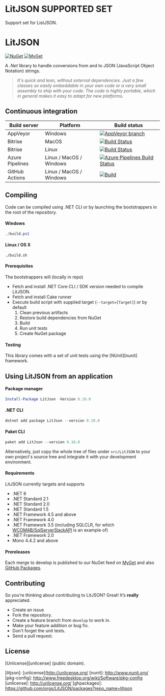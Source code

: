 LitJSON SUPPORTED SET
=======
Support set for ListJSON.


LitJSON
=======

[![NuGet](https://img.shields.io/nuget/v/LitJson.svg)](https://www.nuget.org/packages/LitJson) [![MyGet](https://img.shields.io/myget/litjson/vpre/LitJson.svg?label=myget)](https://www.myget.org/gallery/litjson)

A *.Net* library to handle conversions from and to JSON (JavaScript Object
Notation) strings.

> _It's quick and lean, without external dependencies.
> Just a few classes so easily embeddable in your own code or a very small assembly to ship with your code.
> The code is highly portable, which in general makes it easy to adapt for new platforms._


## Continuous integration

| Build server                | Platform      | Build status                                                                                                                                                   |
|-----------------------------|---------------|----------------------------------------------------------------------------------------------------------------------------------------------------------------|
| AppVeyor                    | Windows       | [![AppVeyor branch](https://img.shields.io/appveyor/ci/litjson/litjson/develop.svg)](https://ci.appveyor.com/project/litjson/litjson/branch/develop)           |
| Bitrise                     | MacOS         | [![Build Status](https://app.bitrise.io/app/5975a00ca2666fb1/status.svg?token=OZnv4YWRw71IVax38Wi50Q&branch=develop)](https://app.bitrise.io/app/5975a00ca2666fb1) |
| Bitrise                     | Linux         | [![Build Status](https://app.bitrise.io/app/4c9ee62c6ba13630/status.svg?token=RBH8UKw-68lQYjageT8VoQ&branch=develop)](https://app.bitrise.io/app/4c9ee62c6ba13630)|
| Azure Pipelines             | Linux / MacOS / Windows | [![Azure Pipelines Build Status](https://dev.azure.com/LitJSON/litjson/_apis/build/status/LitJSON.litjson?branchName=develop)](https://dev.azure.com/LitJSON/litjson/_build/latest?definitionId=3&branchName=develop) |
| GitHub Actions              | Linux / MacOS / Windows  |[![Build](https://github.com/LitJSON/litjson/actions/workflows/build.yml/badge.svg?branch=develop)](https://github.com/LitJSON/litjson/actions/workflows/build.yml) |

## Compiling

Code can be compiled using .NET CLI or by launching the bootstrappers in the root of the repository.

#### Windows

```powershell
./build.ps1
```

#### Linux / OS X

```console
./build.sh
```

#### Prerequisites

The bootstrappers will (locally in repo)

  * Fetch and install .NET Core CLI / SDK version needed to compile LitJSON.
  * Fetch and install Cake runner
  * Execute build script with supplied target (`--target=[Target]`) or by default
    1. Clean previous artifacts
    1. Restore build dependencies from NuGet
    1. Build
    1. Run unit tests
    1. Create NuGet package

#### Testing

This library comes with a set of unit tests using the [NUnit][nunit]
framework.

## Using LitJSON from an application

#### Package manager

```PowerShell
Install-Package LitJson -Version 0.10.0
```

#### .NET CLI

```PowerShell
dotnet add package LitJson --version 0.10.0
```

#### Paket CLI

```PowerShell
paket add LitJson --version 0.10.0
```

Alternatively, just copy the whole tree of files under `src/LitJSON` to your
own project's source tree and integrate it with your development environment.

#### Requirements

LitJSON currently targets and supports
* .NET 6
* .NET Standard 2.1
* .NET Standard 2.0
* .NET Standard 1.5
* .NET Framework 4.5 and above
* .NET Framework 4.0
* .NET Framework 3.5 (including SQLCLR, for which [WCOMAB/SqlServerSlackAPI](https://github.com/WCOMAB/SqlServerSlackAPI) is an example of)
* .NET Framework 2.0
* Mono 4.4.2 and above

#### Prereleases

Each merge to develop is published to our NuGet feed on [MyGet](mygetgallery) and also [GitHub Packages](ghpackages).

## Contributing

So you’re thinking about contributing to LitJSON? Great! It’s **really** appreciated.

* Create an issue
* Fork the repository.
* Create a feature branch from `develop` to work in.
* Make your feature addition or bug fix.
* Don't forget the unit tests.
* Send a pull request.

## License

[Unlicense][unlicense] (public domain).

[mygetgallery]: [https://www.myget.org/gallery/litjson]
[litjson]: [unlicense](http://unlicense.org/
[nunit]: http://www.nunit.org/
[pkg-config]: http://www.freedesktop.org/wiki/Software/pkg-config
[unlicense]: http://unlicense.org/
[ghpackages]: https://github.com/orgs/LitJSON/packages?repo_name=litjson

